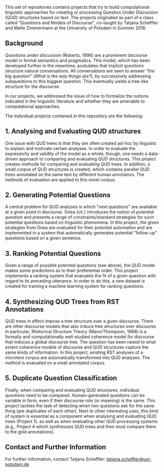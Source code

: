 This set of repositories contains projects that try to build computational linguistic approaches for creating or processing Question Under Discussion (QUD) structures based on text. The projects originated as part of a class called "Questions and Models of Discourse", co-taught by Tatjana Scheffler and Malte Zimmermann at the University of Potsdam in Summer 2018. 

## Background

*Questions under discussion* (Roberts, 1996) are a prominent discourse model in formal semantics and pragmatics. This model, which has been developed further in the meantime, postulates that implicit *questions* structure natural conversations. All conversations are seen to answer "the big question" (*What is the way things are?*), by successively addressing subquestions to this biggest question. This eventually yields a tree-like structure for the discourse.

In our projects, we addressed the issue of how to formalize the notions indicated in the linguistic literature and whether they are amenable to computational approaches. 

The individual projects contained in this repository are the following:

## 1. Analysing and Evaluating QUD structures
One issue with QUD trees is that they are often created ad-hoc by linguists to explain and motivate certain analyses. In order to evaluate the expressivity and validity of the model as a whole, though, one needs a data-driven approach to comparing and evaluating QUD structures. This project creates methods for comparing and evaluating QUD trees. In addition, a small corpus of QUD structures is created, which contains parallel QUD trees annotated on the same text by different human annotators. The methods of evaluation are applied to this novel corpus.

## 2. Generating Potential Questions
A central problem for QUD analyses is which "next questions" are available at a given point in discourse. Onea (cit.) introduces the notion of *potential question* and presents a range of constraints/standard strategies for such potential questions based on linguistic phenomena. In this project, the given strategies from Onea are evaluated for their potential automation and are implemented in a system that automatically generates potential "follow-up" questions based on a given sentence.

## 3. Ranking Potential Questions
Given a range of possible *potential questions* (see above), the QUD model makes some predictions as to their preferential order. This project implements a ranking system that evaluates the fit of a given question with regard to its preceding utterance. In order to do this, a new dataset is created for training a machine learning system for ranking questions.

## 4. Synthesizing QUD Trees from RST Annotations
QUD trees in effect impose a tree structure over a given discourse. There are other discourse models that also induce tree structures over discourse. In particular, Rhetorical Structure Theory (Mann/Thompson, 1988) is a formally and computationally well-studied coherence model for discourse that induces a global discourse tree. The question has been raised to what extent coherence models of discourse and QUD structures capture the same kinds of information. In this project, existing RST analyses of a microtext corpus are automatically transformed into QUD analyses. The method is evaluated on a small annotated corpus.

## 5. Duplicate Question Classification
Finally, when comparing and evaluating QUD structures, individual *questions* need to be compared. Human-generated questions can be variable in form, even if their discourse role (or meaning) is the same. This project tackles the task of detecting when two questions ask for the same thing (are duplicates of each other). Next to other interesting uses, this kind of system is essential as a component when analysing and evaluating QUD trees (Project 1), as well as when evaluating other QUD processing systems (e.g., Project 4 which synthesizes QUD trees and then must compare them to the gold annotations). 

## Contact and Further Information

For further information, contact Tatjana Scheffler: tatjana.scheffler@uni-potsdam.de
